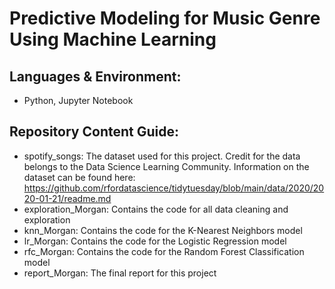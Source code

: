 # Predictive Modeling for Music Genre Using Machine Learning

## Languages & Environment:
- Python, Jupyter Notebook

## Repository Content Guide:
- spotify_songs: The dataset used for this project. Credit for the data belongs to the Data Science Learning Community. Information on the dataset can be found here: https://github.com/rfordatascience/tidytuesday/blob/main/data/2020/2020-01-21/readme.md
- exploration_Morgan: Contains the code for all data cleaning and exploration
- knn_Morgan: Contains the code for the K-Nearest Neighbors model
- lr_Morgan: Contains the code for the Logistic Regression model
- rfc_Morgan: Contains the code for the Random Forest Classification model
- report_Morgan: The final report for this project
